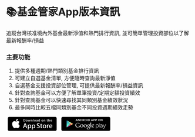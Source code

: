 # 📚基金管家App版本資訊

 追蹤台灣核准境內外基金最新淨值和熱門排行資訊, 並可簡單管理投資部位以了解最新報酬率/損益

### 主要功能
1. 提供多種週期/熱門類別基金排行資訊
2. 可建立自選基金清單, 方便隨時查詢最新淨值
3. 自選基金支援投資部位管理, 可提供最新報酬率/損益資訊
4. 針對查詢基金可以方便了解單筆投資/定期定額投資績效
5. 針對查詢基金可以快速尋找其同類別基金績效狀況
6. 最多同時比較五檔同類別基金不同投資週期績效走勢

[![iOS平台](image/appstore.png)](https://reurl.cc/zbenAy) [![Android平台](image/playstore.png)](https://reurl.cc/mqLKo1)




